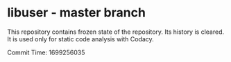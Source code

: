 # libuser - master branch

This repository contains frozen state of the repository.
Its history is cleared. It is used only for static code
analysis with Codacy.

Commit Time: 1699256035